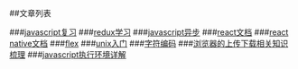 ##文章列表

###[javascript复习](./posts/jsreview.md)
###[redux学习](./posts/learnRedux.md)
###[javascript异步](./posts/asynchrony.md)
###[react文档](./posts/react-document.md)
###[react native文档](./posts/rn.md)
###[flex](./posts/flex.md)
###[unix入门](./posts/unixTutorial.md)
###[字符编码](./posts/characterEncoding.md)
###[浏览器的上传下载相关知识梳理](./posts/downloadAndUpload.md)
###[javascript执行环境详解](./posts/executionContext.md)